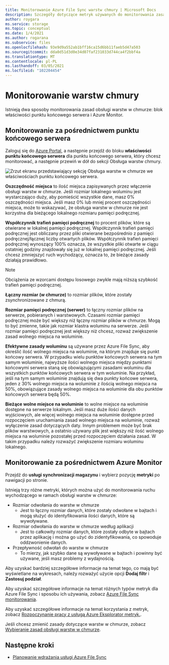 ```yaml
---
title: Monitorowanie Azure File Sync warstw chmury | Microsoft Docs
description: Szczegóły dotyczące metryk używanych do monitorowania zasad obsługi warstw w chmurze.
author: roygara
ms.service: storage
ms.topic: conceptual
ms.date: 1/4/2021
ms.author: rogarana
ms.subservice: files
ms.openlocfilehash: 93e9d9a552ab1bff16ca15d6bb11faeb5d47a503
ms.sourcegitcommit: dda0d51d3d0e34d07faf231033d744ca4f2bbf4a
ms.translationtype: MT
ms.contentlocale: pl-PL
ms.lasthandoff: 03/05/2021
ms.locfileid: "102204454"
---
```

# <a name="monitor-cloud-tiering"></a>Monitorowanie warstw chmury
Istnieją dwa sposoby monitorowania zasad obsługi warstw w chmurze: blok właściwości punktu końcowego serwera i Azure Monitor.

## <a name="monitoring-via-server-endpoint"></a>Monitorowanie za pośrednictwem punktu końcowego serwera

Zaloguj się do [Azure Portal](https://portal.azure.com/), a następnie przejdź do bloku **właściwości punktu końcowego serwera** dla punktu końcowego serwera, który chcesz monitorować, a następnie przewiń w dół do sekcji Obsługa warstw chmury. 

![Zrzut ekranu przedstawiający sekcję Obsługa warstw w chmurze we właściwościach punktu końcowego serwera.](media/storage-sync-monitoring-cloud-tiering/cloud-tiering-monitoring-5.png)

**Oszczędność miejsca** to ilość miejsca zapisywanych przez włączenie obsługi warstw w chmurze. Jeśli rozmiar lokalnego woluminu jest wystarczająco duży, aby pomieścić wszystkie dane, masz 0% oszczędności miejsca. Jeśli masz 0% lub mniej procent oszczędności miejsca, może to wskazywać, że obsługa warstw w chmurze nie jest korzystna dla bieżącego lokalnego rozmiaru pamięci podręcznej. 

**Współczynnik trafień pamięci podręcznej** to procent plików, które są otwierane w lokalnej pamięci podręcznej. Współczynnik trafień pamięci podręcznej jest obliczany przez pliki otwierane bezpośrednio z pamięci podręcznej/łącznej liczby otwartych plików. Współczynnik trafień pamięci podręcznej wynoszący 100% oznacza, że wszystkie pliki otwarte w ciągu ostatniej godziny znajdowały się już w lokalnej pamięci podręcznej. Jeśli chcesz zmniejszyć ruch wychodzący, oznacza to, że bieżące zasady działają prawidłowo.

> [!NOTE]
> Obciążenia ze wzorcami dostępu losowego zwykle mają niższą szybkość trafień pamięci podręcznej. 

**Łączny rozmiar (w chmurze)** to rozmiar plików, które zostały zsynchronizowane z chmurą. 

**Rozmiar pamięci podręcznej (serwer)** to łączny rozmiar plików na serwerze, pobieranych i warstwowych. Czasami rozmiar pamięci podręcznej może być większy niż łączny rozmiar plików w chmurze. Mogą to być zmienne, takie jak rozmiar klastra woluminu na serwerze. Jeśli rozmiar pamięci podręcznej jest większy niż chcesz, rozważ zwiększenie zasad wolnego miejsca na woluminie. 

**Efektywne zasady woluminu** są używane przez Azure File Sync, aby określić ilość wolnego miejsca na woluminie, na którym znajduje się punkt końcowy serwera. W przypadku wielu punktów końcowych serwera na tym samym woluminie, najwyższe ilości wolnego miejsca między punktami końcowymi serwera staną się obowiązującymi zasadami woluminu dla wszystkich punktów końcowych serwera w tym woluminie. Na przykład, jeśli na tym samym woluminie znajdują się dwa punkty końcowe serwera, jeden z 30% wolnego miejsca na woluminie z ilością wolnego miejsca na 50%, obowiązujące zasady wolnego miejsca na woluminie dla obu punktów końcowych serwera będą 50%.

**Bieżące wolne miejsce na woluminie** to wolne miejsce na woluminie dostępne na serwerze lokalnym. Jeśli masz duże ilości danych wyjściowych, ale więcej wolnego miejsca na woluminie dostępne przed rozpoczęciem uruchamiania zasad wolnego miejsca na woluminie, rozważ wyłączenie zasad dotyczących daty. Innym problemem może być brak plików warstwowych, a ostatnio używany plik jest większy niż ilość wolnego miejsca na woluminie pozostałej przed rozpoczęciem działania zasad. W takim przypadku należy rozważyć zwiększenie rozmiaru woluminu lokalnego. 

## <a name="monitoring-via-azure-monitor"></a>Monitorowanie za pośrednictwem Azure Monitor

Przejdź do **usługi synchronizacji magazynu** i wybierz pozycję **metryki** po nawigacji po stronie. 

Istnieją trzy różne metryki, których można użyć do monitorowania ruchu wychodzącego w ramach obsługi warstw w chmurze:

- Rozmiar odwołania do warstw w chmurze
    - Jest to łączny rozmiar danych, które zostały odwołane w bajtach i mogą służyć do identyfikowania ilości danych, które są wywoływane.
- Rozmiar odwołania do warstw w chmurze według aplikacji
    - Jest to całkowity rozmiar danych, które zostały odbyte w bajtach przez aplikację i można go użyć do zidentyfikowania, co spowoduje oddzwonienie danych.
- Przepływność odwołań do warstw w chmurze
    - To mierzy, jak szybko dane są wywoływane w bajtach i powinny być używane, jeśli masz problemy z wydajnością. 

Aby uzyskać bardziej szczegółowe informacje na temat tego, co mają być wyświetlane na wykresach, należy rozważyć użycie opcji **Dodaj filtr** i **Zastosuj podział**.
 
Aby uzyskać szczegółowe informacje na temat różnych typów metryk dla Azure File Sync i sposobu ich używania, zobacz [Azure File Sync monitorowania](storage-sync-files-monitoring.md).

Aby uzyskać szczegółowe informacje na temat korzystania z metryk, zobacz [Rozpoczynanie pracy z usługą Azure Eksplorator metryk.](https://docs.microsoft.com/azure/azure-monitor/platform/metrics-getting-started).

Jeśli chcesz zmienić zasady dotyczące warstw w chmurze, zobacz [Wybieranie zasad obsługi warstw w chmurze](storage-sync-choose-cloud-tiering-policies.md).

## <a name="next-steps"></a>Następne kroki
* [Planowanie wdrażania usługi Azure File Sync](storage-sync-files-planning.md)